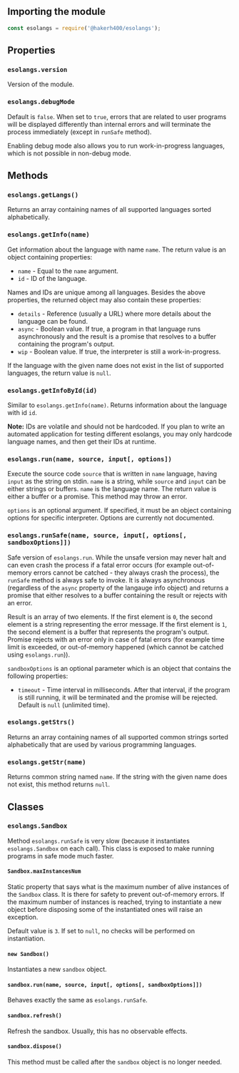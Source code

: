 ## Importing the module

```js
const esolangs = require('@hakerh400/esolangs');
```

## Properties

### `esolangs.version`

Version of the module.

### `esolangs.debugMode`

Default is `false`. When set to `true`, errors that are related to user programs will be displayed differently than internal errors and will terminate the process immediately (except in `runSafe` method).

Enabling debug mode also allows you to run work-in-progress languages, which is not possible in non-debug mode.

## Methods

### `esolangs.getLangs()`

Returns an array containing names of all supported languages sorted alphabetically.

### `esolangs.getInfo(name)`

Get information about the language with name `name`. The return value is an object containing properties:

* `name` - Equal to the `name` argument.
* `id` - ID of the language.

Names and IDs are unique among all languages. Besides the above properties, the returned object may also contain these properties:

* `details` - Reference (usually a URL) where more details about the language can be found.
* `async` - Boolean value. If true, a program in that language runs asynchronously and the result is a promise that resolves to a buffer containing the program's output.
* `wip` - Boolean value. If true, the interpreter is still a work-in-progress.

If the language with the given name does not exist in the list of supported languages, the return value is `null`.

### `esolangs.getInfoById(id)`

Similar to `esolangs.getInfo(name)`. Returns information about the language with id `id`.

**Note:** IDs are volatile and should not be hardcoded. If you plan to write an automated application for testing different esolangs, you may only hardcode language names, and then get their IDs at runtime.

### `esolangs.run(name, source, input[, options])`

Execute the source code `source` that is written in `name` language, having `input` as the string on stdin. `name` is a string, while `source` and `input` can be either strings or buffers. `name` is the language name. The return value is either a buffer or a promise. This method may throw an error.

`options` is an optional argument. If specified, it must be an object containing options for specific interpreter. Options are currently not documented.

### `esolangs.runSafe(name, source, input[, options[, sandboxOptions]])`

Safe version of `esolangs.run`. While the unsafe version may never halt and can even crash the process if a fatal error occurs (for example out-of-memory errors cannot be catched - they always crash the process), the `runSafe` method is always safe to invoke. It is always asynchronous (regardless of the `async` property of the langauge info object) and returns a promise that either resolves to a buffer containing the result or rejects with an error.

Result is an array of two elements. If the first element is `0`, the second element is a string representing the error message. If the first element is `1`, the second element is a buffer that represents the program's output. Promise rejects with an error only in case of fatal errors (for example time limit is exceeded, or out-of-memory happened (which cannot be catched using `esolangs.run`)).

`sandboxOptions` is an optional parameter which is an object that contains the following properties:

* `timeout` - Time interval in milliseconds. After that interval, if the program is still running, it will be terminated and the promise will be rejected. Default is `null` (unlimited time).

### `esolangs.getStrs()`

Returns an array containing names of all supported common strings sorted alphabetically that are used by various programming languages.

### `esolangs.getStr(name)`

Returns common string named `name`. If the string with the given name does not exist, this method returns `null`.

## Classes

### `esolangs.Sandbox`

Method `esolangs.runSafe` is very slow (because it instantiates `esolangs.Sandbox` on each call). This class is exposed to make running programs in safe mode much faster.

#### `Sandbox.maxInstancesNum`

Static property that says what is the maximum number of alive instances of the `Sandbox` class. It is there for safety to prevent out-of-memory errors. If the maximum number of instances is reached, trying to instantiate a new object before disposing some of the instantiated ones will raise an exception.

Default value is `3`. If set to `null`, no checks will be performed on instantiation.

#### `new Sandbox()`

Instantiates a new `sandbox` object.

#### `sandbox.run(name, source, input[, options[, sandboxOptions]])`

Behaves exactly the same as `esolangs.runSafe`.

#### `sandbox.refresh()`

Refresh the sandbox. Usually, this has no observable effects.

#### `sandbox.dispose()`

This method must be called after the `sandbox` object is no longer needed.